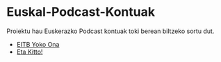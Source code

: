 # Euskal-Podcast-Kontuak

Proiektu hau Euskerazko Podcast kontuak toki berean biltzeko sortu dut.

- [EITB Yoko Ona](https://www.eitb.eus/eitbpodkast/musika/yoko-ona/)
- [Eta Kitto!](https://etakitto.eus/mediateka/podcastak)

